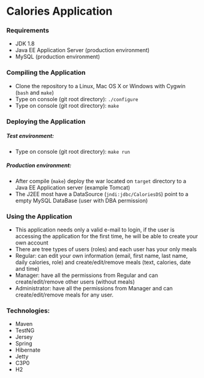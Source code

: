 # Calories Application

### Requirements

* JDK 1.8
* Java EE Application Server (production environment)
* MySQL (production environment)

### Compiling the Application

* Clone the repository to a Linux, Mac OS X or Windows with Cygwin (`bash` and `make`)
* Type on console (git root directory): `./configure`
* Type on console (git root directory): `make`

### Deploying the Application

##### Test environment:

* Type on console (git root directory): `make run`

##### Production environment:

* After compile (`make`) deploy the war located on `target` directory to a Java EE Application server (example Tomcat)
* The J2EE most have a DataSource (`jndi:jdbc/CaloriesDS`) point to a empty MySQL DataBase (user with DBA permission)

### Using the Application

* This application needs only a valid e-mail to login, if the user is accessing the application for the first time, he will be able to create your own account
* There are tree types of users (roles) and each user has your only meals
* Regular: can edit your own information (email, first name, last name, daily calories, role) and create/edit/remove meals (text, calories, date and time)
* Manager: have all the permissions from Regular and can create/edit/remove other users (without meals)
* Administrator: have all the permissions from Manager and can create/edit/remove meals for any user.

### Technologies:

* Maven
* TestNG
* Jersey
* Spring
* Hibernate
* Jetty
* C3P0
* H2


